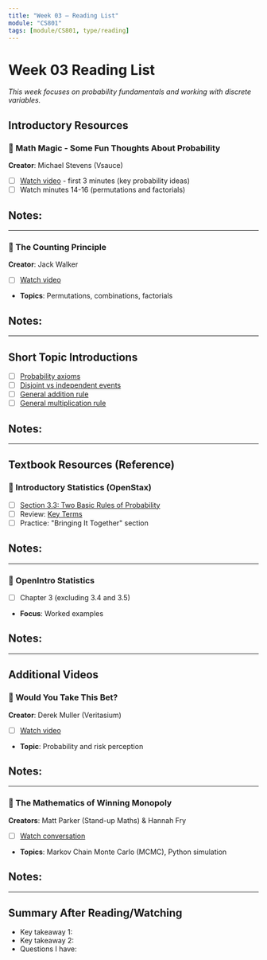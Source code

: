 ```yaml
---
title: "Week 03 — Reading List"
module: "CS801"
tags: [module/CS801, type/reading]
---
```


# Week 03 Reading List

*This week focuses on probability fundamentals and working with discrete variables.*

## Introductory Resources

### 🎥 Math Magic - Some Fun Thoughts About Probability
**Creator**: Michael Stevens (Vsauce)

- [ ] [Watch video](https://www.youtube.com/watch?v=ObiqJzfyACM) - first 3 minutes (key probability ideas)
- [ ] Watch minutes 14-16 (permutations and factorials)

**Notes**:
-

---

### 🎥 The Counting Principle
**Creator**: Jack Walker

- [ ] [Watch video](https://www.youtube.com/watch?v=IWwxxOVdGq8)
- **Topics**: Permutations, combinations, factorials

**Notes**:
-

---

## Short Topic Introductions

- [ ] [Probability axioms](https://en.wikipedia.org/wiki/Probability_axioms)
- [ ] [Disjoint vs independent events](https://classes.myplace.strath.ac.uk/mod/url/view.php?id=2151149&redirect=1)
- [ ] [General addition rule](https://www.geeksforgeeks.org/maths/addition-rule-for-probability/)
- [ ] [General multiplication rule](https://www.statology.org/general-multiplication-rule/)

**Notes**:
-

---

## Textbook Resources (Reference)

### 📖 Introductory Statistics (OpenStax)

- [ ] [Section 3.3: Two Basic Rules of Probability](https://openstax.org/books/introductory-statistics/pages/3-3-two-basic-rules-of-probability)
- [ ] Review: [Key Terms](https://openstax.org/books/introductory-statistics/pages/3-key-terms)
- [ ] Practice: "Bringing It Together" section

**Notes**:
-

---

### 📖 OpenIntro Statistics

- [ ] Chapter 3 (excluding 3.4 and 3.5)
- **Focus**: Worked examples

**Notes**:
-

---

## Additional Videos

### 🎥 Would You Take This Bet?
**Creator**: Derek Muller (Veritasium)

- [ ] [Watch video](https://www.youtube.com/watch?v=vBX-KulgJ1o)
- **Topic**: Probability and risk perception

**Notes**:
-

---

### 🎥 The Mathematics of Winning Monopoly
**Creators**: Matt Parker (Stand-up Maths) & Hannah Fry

- [ ] [Watch conversation](https://www.youtube.com/watch?v=ubQXz5RBBtU)
- **Topics**: Markov Chain Monte Carlo (MCMC), Python simulation

**Notes**:
-

---

## Summary After Reading/Watching
- Key takeaway 1:
- Key takeaway 2:
- Questions I have:
